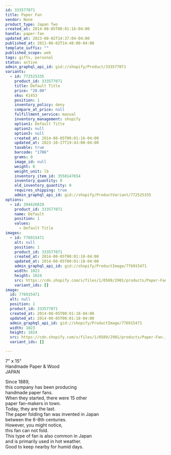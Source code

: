 ```yaml
---
id: 333577071
title: Paper Fan
vendor: None
product_type: Japan Two
created_at: 2014-08-05T00:01:16-04:00
handle: paper-fan
updated_at: 2023-08-02T14:37:04-04:00
published_at: 2011-06-02T14:48:00-04:00
template_suffix: ""
published_scope: web
tags: gifts, personal
status: active
admin_graphql_api_id: gid://shopify/Product/333577071
variants:
  - id: 772525335
    product_id: 333577071
    title: Default Title
    price: "28.00"
    sku: K1453
    position: 1
    inventory_policy: deny
    compare_at_price: null
    fulfillment_service: manual
    inventory_management: shopify
    option1: Default Title
    option2: null
    option3: null
    created_at: 2014-08-05T00:01:16-04:00
    updated_at: 2023-10-27T19:43:00-04:00
    taxable: true
    barcode: "1706"
    grams: 0
    image_id: null
    weight: 0
    weight_unit: lb
    inventory_item_id: 3550147654
    inventory_quantity: 0
    old_inventory_quantity: 0
    requires_shipping: true
    admin_graphql_api_id: gid://shopify/ProductVariant/772525335
options:
  - id: 394426819
    product_id: 333577071
    name: Default
    position: 1
    values:
      - Default Title
images:
  - id: 776915471
    alt: null
    position: 1
    product_id: 333577071
    created_at: 2014-08-05T00:01:18-04:00
    updated_at: 2014-08-05T00:01:18-04:00
    admin_graphql_api_id: gid://shopify/ProductImage/776915471
    width: 1023
    height: 1024
    src: https://cdn.shopify.com/s/files/1/0589/2901/products/Paper-Fan.jpeg?v=1407211278
    variant_ids: []
image:
  id: 776915471
  alt: null
  position: 1
  product_id: 333577071
  created_at: 2014-08-05T00:01:18-04:00
  updated_at: 2014-08-05T00:01:18-04:00
  admin_graphql_api_id: gid://shopify/ProductImage/776915471
  width: 1023
  height: 1024
  src: https://cdn.shopify.com/s/files/1/0589/2901/products/Paper-Fan.jpeg?v=1407211278
  variant_ids: []

---
```


7" x 15"  
Handmade Paper & Wood  
JAPAN

<!-- td {border: 1px solid #ccc;}br {mso-data-placement:same-cell;} -->

Since 1889,  
this company has been producing  
handmade paper fans.  
When they started, there were 15 other  
paper fan-makers in town.  
Today, they are the last.  
The paper folding fan was invented in Japan  
between the 6-8th centuries.  
However, you might notice,  
this fan can not fold.  
This type of fan is also common in Japan  
and is primarily used in hot weather.  
Good to keep nearby for humid days.